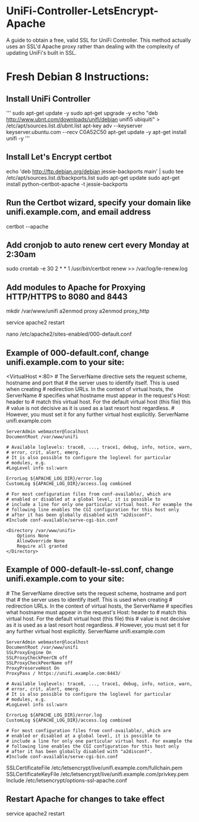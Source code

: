 # UniFi-Controller-LetsEncrypt-Apache
A guide to obtain a free, valid SSL for UniFi Controller. This method actually uses an SSL'd Apache proxy rather than dealing with the complexity of updating UniFi's built in SSL.

# Fresh Debian 8 Instructions:

## Install UniFi Controller
'''
sudo apt-get update -y
sudo apt-get upgrade -y
echo "deb http://www.ubnt.com/downloads/unifi/debian unifi5 ubiquiti" > /etc/apt/sources.list.d/ubnt.list 
apt-key adv --keyserver keyserver.ubuntu.com --recv C0A52C50
apt-get update -y
apt-get install unifi -y
'''

## Install Let's Encrypt certbot
echo 'deb http://ftp.debian.org/debian jessie-backports main' | sudo tee /etc/apt/sources.list.d/backports.list
sudo apt-get update
sudo apt-get install python-certbot-apache -t jessie-backports

## Run the Certbot wizard, specify your domain like unifi.example.com, and email address
certbot --apache

## Add cronjob to auto renew cert every Monday at 2:30am
sudo crontab -e
30 2 * * 1 /usr/bin/certbot renew >> /var/log/le-renew.log

## Add modules to Apache for Proxying HTTP/HTTPS to 8080 and 8443
mkdir /var/www/unifi
a2enmod proxy
a2enmod proxy_http

service apache2 restart

nano /etc/apache2/sites-enabled/000-default.conf

## Example of 000-default.conf, change unifi.example.com to your site:

<VirtualHost *:80>
	# The ServerName directive sets the request scheme, hostname and port that
	# the server uses to identify itself. This is used when creating
	# redirection URLs. In the context of virtual hosts, the ServerName
	# specifies what hostname must appear in the request's Host: header to
	# match this virtual host. For the default virtual host (this file) this
	# value is not decisive as it is used as a last resort host regardless.
	# However, you must set it for any further virtual host explicitly.
	ServerName unifi.example.com

	ServerAdmin webmaster@localhost
	DocumentRoot /var/www/unifi

	# Available loglevels: trace8, ..., trace1, debug, info, notice, warn,
	# error, crit, alert, emerg.
	# It is also possible to configure the loglevel for particular
	# modules, e.g.
	#LogLevel info ssl:warn

	ErrorLog ${APACHE_LOG_DIR}/error.log
	CustomLog ${APACHE_LOG_DIR}/access.log combined

	# For most configuration files from conf-available/, which are
	# enabled or disabled at a global level, it is possible to
	# include a line for only one particular virtual host. For example the
	# following line enables the CGI configuration for this host only
	# after it has been globally disabled with "a2disconf".
	#Include conf-available/serve-cgi-bin.conf
	
	<Directory /var/www/unifi>
		Options None
		AllowOverride None
		Require all granted
	</Directory>
</VirtualHost>

## Example of 000-default-le-ssl.conf, change unifi.example.com to your site:

<IfModule mod_ssl.c>
<VirtualHost *:443>
	# The ServerName directive sets the request scheme, hostname and port that
	# the server uses to identify itself. This is used when creating
	# redirection URLs. In the context of virtual hosts, the ServerName
	# specifies what hostname must appear in the request's Host: header to
	# match this virtual host. For the default virtual host (this file) this
	# value is not decisive as it is used as a last resort host regardless.
	# However, you must set it for any further virtual host explicitly.
	ServerName unifi.example.com

	ServerAdmin webmaster@localhost
	DocumentRoot /var/www/unifi
	SSLProxyEngine On
	SSLProxyCheckPeerCN off
	SSLProxyCheckPeerName off
	ProxyPreserveHost On
	ProxyPass / https://unifi.example.com:8443/	

	# Available loglevels: trace8, ..., trace1, debug, info, notice, warn,
	# error, crit, alert, emerg.
	# It is also possible to configure the loglevel for particular
	# modules, e.g.
	#LogLevel info ssl:warn

	ErrorLog ${APACHE_LOG_DIR}/error.log
	CustomLog ${APACHE_LOG_DIR}/access.log combined

	# For most configuration files from conf-available/, which are
	# enabled or disabled at a global level, it is possible to
	# include a line for only one particular virtual host. For example the
	# following line enables the CGI configuration for this host only
	# after it has been globally disabled with "a2disconf".
	#Include conf-available/serve-cgi-bin.conf

	
SSLCertificateFile /etc/letsencrypt/live/unifi.example.com/fullchain.pem
SSLCertificateKeyFile /etc/letsencrypt/live/unifi.example.com/privkey.pem
Include /etc/letsencrypt/options-ssl-apache.conf


</VirtualHost>

</IfModule>

## Restart Apache for changes to take effect
service apache2 restart
